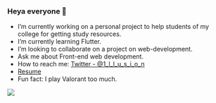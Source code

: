 ### Heya everyone 👋


- I’m currently working on a personal project to help students of my college for getting study resources.
- I’m currently learning Flutter.
- I’m looking to collaborate on a project on web-development.
- Ask me about Front-end web development.
- How to reach me: [Twitter - @1_l_l_u_s_i_o_n](https://twitter.com/1_l_l_u_s_1_0_n)
- [Resume](https://drive.google.com/file/d/1PhRHjWZvdQaxI7gRKH4I8Gi8oiWMsKxP/view?usp=sharing)  
- Fun fact: I play Valorant too much.

<img src="https://github-readme-stats.vercel.app/api?username=1llus10n&&show_icons=true&title_color=ffffff&icon_color=bb2acf&text_color=daf7dc&bg_color=191919">
